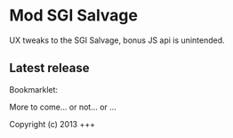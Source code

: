 # Mod SGI Salvage

UX tweaks to the SGI Salvage, bonus JS api is unintended.

## Latest release

Bookmarklet: 

More to come... or not... or ...

Copyright (c) 2013 +++

